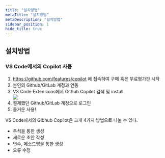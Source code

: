 ```yaml
---
title: "설치방법"
metaTitle: "설치방법"
metaDescription: "설치방법"
sidebar_position: 1
hide_title: true
---
```


## 설치방법

### VS Code에서의 Copilot 사용

1. https://github.com/features/copilot 에 접속하여 구매 혹은 무료평가판 시작
2. 본인의 Github/GitLab 계정과 연동
3. VS Code Extensions에서 Github Copilot 검색 및 install
   <div className="img-wrapper">
      <img src={require('@site/static/img/install-copilot/install-copilot.png').default} />
   </div>
4. 결제했던 Github/GitLab 계정으로 로그인
5. 즐거운 사용!

VS Code에서의 Gibhub Copilot은 크게 4가지 방법으로 나눌 수 있다.

- 주석을 통한 생성
- 새로운 초안 작성
- 변수, 메소드명을 통한 생성
- 오류 수정
